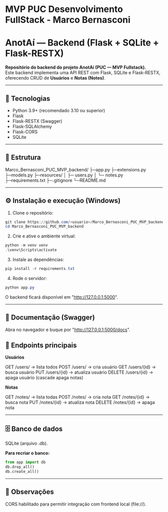 # MVP PUC Desenvolvimento FullStack - Marco Bernasconi

# AnotAí — Backend (Flask + SQLite + Flask-RESTX)

**Repositório do backend do projeto AnotAí (PUC — MVP Fullstack).**  
Este backend implementa uma API REST com Flask, SQLite e Flask-RESTX, oferecendo CRUD de **Usuários** e **Notas (Notes)**.  

---

## 🚀 Tecnologias
- Python 3.9+ (recomendado 3.10 ou superior)
- Flask
- Flask-RESTX (Swagger)
- Flask-SQLAlchemy
- Flask-CORS
- SQLite

---

## 📂 Estrutura
Marco_Bernasconi_PUC_MVP_backend/
├─app.py
├─extensions.py
├─models.py
├─resources/
│ ├─ users.py
│ └─ notes.py
├─requirements.txt
├─.gitignore
└─README.md

---

## ⚙️ Instalação e execução (Windows)

1. Clone o repositório:
```powershell
git clone https://github.com/<usuario>/Marco_Bernasconi_PUC_MVP_backend.git
cd Marco_Bernasconi_PUC_MVP_backend
```
2. Crie e ative o ambiente virtual:
```powershell
python -m venv venv
.\venv\Scripts\activate
```
3. Instale as dependências:
```powershell
pip install -r requirements.txt
```
4. Rode o servidor:
```powershell
python app.py
```
O backend ficará disponível em "http://127.0.0.1:5000".

---

## 📖 Documentação (Swagger)

Abra no navegador e buque por "http://127.0.0.1:5000/docs".

## 📌 Endpoints principais

**Usuários**

GET /users/ → lista todos
POST /users/ → cria usuário
GET /users/{id} → busca usuário
PUT /users/{id} → atualiza usuário
DELETE /users/{id} → apaga usuário (cascade apaga notas)

**Notas**

GET /notes/ → lista todas
POST /notes/ → cria nota
GET /notes/{id} → busca nota
PUT /notes/{id} → atualiza nota
DELETE /notes/{id} → apaga nota

---

## 🗄️ Banco de dados

SQLite (arquivo .db).

**Para recriar o banco:**

```python
from app import db
db.drop_all()
db.create_all()
```
---
## 📝 Observações

CORS habilitado para permitir integração com frontend local (file://).






















